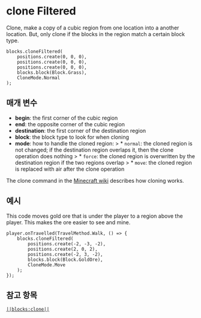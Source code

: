 # clone Filtered

Clone, make a copy of a cubic region from one location into a another location. But, only clone if the blocks in the region match a certain block type.

```sig
blocks.cloneFiltered(
    positions.create(0, 0, 0),
    positions.create(0, 0, 0),
    positions.create(0, 0, 0),
    blocks.block(Block.Grass),
    CloneMode.Normal
);
```

## 매개 변수

* **begin**: the first corner of the cubic region
* **end**: the opposite corner of the cubic region
* **destination**: the first corner of the destination region
* **block**: the block type to look for when cloning
* **mode**: how to handle the cloned region: > * `normal`: the cloned region is not changed; if the destination region overlaps it, then the clone operation does nothing > * `force`: the cloned region is overwritten by the destination region if the two regions overlap > * `move`: the cloned region is replaced with air after the clone operation

The clone command in the [Minecraft wiki](http://minecraft.gamepedia.com/Commands#clone) describes how cloning works.

## 예시

This code moves gold ore that is under the player to a region above the player. This makes the ore easier to see and mine.

```blocks
player.onTravelled(TravelMethod.Walk, () => {
    blocks.cloneFiltered(
        positions.create(-2, -3, -2),
        positions.create(2, 0, 2),
        positions.create(-2, 3, -2),
        blocks.block(Block.GoldOre),
        CloneMode.Move
    );
});
```

## 참고 항목

[`||blocks:clone||`](/reference/blocks/clone)